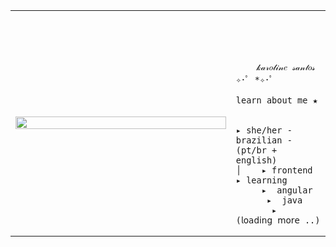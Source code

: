 
<table>
    <tr>
        <!-- Ajuste da largura da célula -->
        <td style="width: 70%;">
            <!-- Ajuste da largura da imagem -->
            <img src="https://i.pinimg.com/736x/a4/0a/7c/a40a7c15b8435212f4d4dbb465d3b95e.jpg" style="width:100%; border: none;"/>
        </td>
        <td style="width: 30%; vertical-align: middle;">
            <p style="font-family: monospace; font-size: 80px;">    
                
        𝓀𝒶𝓇𝑜𝓁𝒾𝓃𝑒 𝓈𝒶𝓃𝓉𝑜𝓈 ✧･ﾟ *✧･ﾟ
    
</p>                                                                                                                            
                                                                                                  
                                                                                                    
        
    learn about me ★

    
    ▸ she/her - brazilian - (pt/br + english)
    │    ▸ frontend                                                                               
    ▸ learning
         ▸  angular
          ▸  java
           ▸  (𝗅𝗈𝖺𝖽𝗂𝗇𝗀 𝗆𝗈𝗋𝖾 ..)
        






